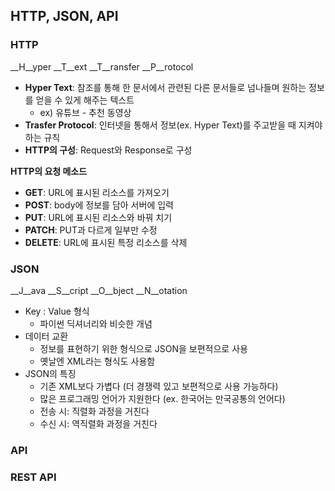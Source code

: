 ## HTTP, JSON, API
### HTTP
__H__yper
__T__ext
__T__ransfer
__P__rotocol
* __Hyper Text__: 참조를 통해 한 문서에서 관련된 다른 문서들로 넘나들며 원하는 정보를 얻을 수 있게 해주는 텍스트
  * ex) 유튜브 - 추천 동영상
* __Trasfer Protocol__: 인터넷을 통해서 정보(ex. Hyper Text)를 주고받을 때 지켜야하는 규칙
* __HTTP의 구성__: Request와 Response로 구성

__HTTP의 요청 메소드__
* __GET__: URL에 표시된 리소스를 가져오기
* __POST__: body에 정보를 담아 서버에 입력
* __PUT__: URL에 표시된 리소스와 바꿔 치기
* __PATCH__: PUT과 다르게 일부만 수정
* __DELETE__: URL에 표시된 특정 리소스를 삭제
### JSON
__J__ava
__S__cript
__O__bject
__N__otation
* Key : Value 형식
  * 파이썬 딕셔너리와 비슷한 개념
* 데이터 교환
  * 정보를 표현하기 위한 형식으로 JSON을 보편적으로 사용
  * 옛날엔 XML라는 형식도 사용함
* JSON의 특징
  * 기존 XML보다 가볍다 (더 경쟁력 있고 보편적으로 사용 가능하다)
  * 많은 프로그래밍 언어가 지원한다 (ex. 한국어는 만국공통의 언어다)
  * 전송 시: 직렬화 과정을 거친다
  * 수신 시: 역직렬화 과정을 거친다
### API
### REST API
